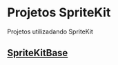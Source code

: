 # Projetos SpriteKit

Projetos utilizadando SpriteKit

## [SpriteKitBase](https://github.com/ghsumiyasu/Swift/blob/main/README-Swift-SpriteKitBase-br-pt.md)
